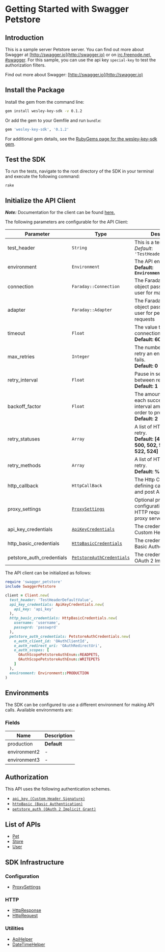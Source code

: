 
# Getting Started with Swagger Petstore

## Introduction

This is a sample server Petstore server.  You can find out more about Swagger at [http://swagger.io](http://swagger.io) or on [irc.freenode.net, #swagger](http://swagger.io/irc/).  For this sample, you can use the api key `special-key` to test the authorization filters.

Find out more about Swagger: [http://swagger.io](http://swagger.io)

## Install the Package

Install the gem from the command line:

```bash
gem install wesley-key-sdk -v 0.1.2
```

Or add the gem to your Gemfile and run `bundle`:

```ruby
gem 'wesley-key-sdk', '0.1.2'
```

For additional gem details, see the [RubyGems page for the wesley-key-sdk gem](https://rubygems.org/gems/wesley-key-sdk/versions/0.1.2).

## Test the SDK

To run the tests, navigate to the root directory of the SDK in your terminal and execute the following command:

```
rake
```

## Initialize the API Client

**_Note:_** Documentation for the client can be found [here.](https://www.github.com/ZahraN444/wesley-key-ruby-sdk/tree/0.1.2/doc/client.md)

The following parameters are configurable for the API Client:

| Parameter | Type | Description |
|  --- | --- | --- |
| test_header | `String` | This is a test header<br>*Default*: `'TestHeaderDefaultValue'` |
| environment | `Environment` | The API environment. <br> **Default: `Environment.PRODUCTION`** |
| connection | `Faraday::Connection` | The Faraday connection object passed by the SDK user for making requests |
| adapter | `Faraday::Adapter` | The Faraday adapter object passed by the SDK user for performing http requests |
| timeout | `Float` | The value to use for connection timeout. <br> **Default: 60** |
| max_retries | `Integer` | The number of times to retry an endpoint call if it fails. <br> **Default: 0** |
| retry_interval | `Float` | Pause in seconds between retries. <br> **Default: 1** |
| backoff_factor | `Float` | The amount to multiply each successive retry's interval amount by in order to provide backoff. <br> **Default: 2** |
| retry_statuses | `Array` | A list of HTTP statuses to retry. <br> **Default: [408, 413, 429, 500, 502, 503, 504, 521, 522, 524]** |
| retry_methods | `Array` | A list of HTTP methods to retry. <br> **Default: %i[get put]** |
| http_callback | `HttpCallBack` | The Http CallBack allows defining callables for pre and post API calls. |
| proxy_settings | [`ProxySettings`](https://www.github.com/ZahraN444/wesley-key-ruby-sdk/tree/0.1.2/doc/proxy-settings.md) | Optional proxy configuration to route HTTP requests through a proxy server. |
| api_key_credentials | [`ApiKeyCredentials`](https://www.github.com/ZahraN444/wesley-key-ruby-sdk/tree/0.1.2/doc/auth/custom-header-signature.md) | The credential object for Custom Header Signature |
| http_basic_credentials | [`HttpBasicCredentials`](https://www.github.com/ZahraN444/wesley-key-ruby-sdk/tree/0.1.2/doc/auth/basic-authentication.md) | The credential object for Basic Authentication |
| petstore_auth_credentials | [`PetstoreAuthCredentials`](https://www.github.com/ZahraN444/wesley-key-ruby-sdk/tree/0.1.2/doc/auth/oauth-2-implicit-grant.md) | The credential object for OAuth 2 Implicit Grant |

The API client can be initialized as follows:

```ruby
require 'swagger_petstore'
include SwaggerPetstore

client = Client.new(
  test_header: 'TestHeaderDefaultValue',
  api_key_credentials: ApiKeyCredentials.new(
    api_key: 'api_key'
  ),
  http_basic_credentials: HttpBasicCredentials.new(
    username: 'username',
    passwprd: 'passwprd'
  ),
  petstore_auth_credentials: PetstoreAuthCredentials.new(
    o_auth_client_id: 'OAuthClientId',
    o_auth_redirect_uri: 'OAuthRedirectUri',
    o_auth_scopes: [
      OAuthScopePetstoreAuthEnum::READPETS,
      OAuthScopePetstoreAuthEnum::WRITEPETS
    ]
  ),
  environment: Environment::PRODUCTION
)
```

## Environments

The SDK can be configured to use a different environment for making API calls. Available environments are:

### Fields

| Name | Description |
|  --- | --- |
| production | **Default** |
| environment2 | - |
| environment3 | - |

## Authorization

This API uses the following authentication schemes.

* [`api_key (Custom Header Signature)`](https://www.github.com/ZahraN444/wesley-key-ruby-sdk/tree/0.1.2/doc/auth/custom-header-signature.md)
* [`httpBasic (Basic Authentication)`](https://www.github.com/ZahraN444/wesley-key-ruby-sdk/tree/0.1.2/doc/auth/basic-authentication.md)
* [`petstore_auth (OAuth 2 Implicit Grant)`](https://www.github.com/ZahraN444/wesley-key-ruby-sdk/tree/0.1.2/doc/auth/oauth-2-implicit-grant.md)

## List of APIs

* [Pet](https://www.github.com/ZahraN444/wesley-key-ruby-sdk/tree/0.1.2/doc/controllers/pet.md)
* [Store](https://www.github.com/ZahraN444/wesley-key-ruby-sdk/tree/0.1.2/doc/controllers/store.md)
* [User](https://www.github.com/ZahraN444/wesley-key-ruby-sdk/tree/0.1.2/doc/controllers/user.md)

## SDK Infrastructure

### Configuration

* [ProxySettings](https://www.github.com/ZahraN444/wesley-key-ruby-sdk/tree/0.1.2/doc/proxy-settings.md)

### HTTP

* [HttpResponse](https://www.github.com/ZahraN444/wesley-key-ruby-sdk/tree/0.1.2/doc/http-response.md)
* [HttpRequest](https://www.github.com/ZahraN444/wesley-key-ruby-sdk/tree/0.1.2/doc/http-request.md)

### Utilities

* [ApiHelper](https://www.github.com/ZahraN444/wesley-key-ruby-sdk/tree/0.1.2/doc/api-helper.md)
* [DateTimeHelper](https://www.github.com/ZahraN444/wesley-key-ruby-sdk/tree/0.1.2/doc/date-time-helper.md)

